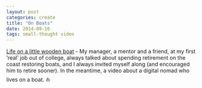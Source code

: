 ```yaml
---
layout: post
categories: create
title: "On Boats"
date: 2014-09-16
tags: small-thought video
---
```


[Life on a little wooden boat]("http://chrisguillebeau.com/life-on-a-little-wooden-boat/") - My manager, a mentor and a friend, at my first ‘real’ job out of college, always talked about spending retirement on the coast restoring boats, and I always invited myself along (and encouraged him to retire sooner). In the meantime, a video about a digital nomad who lives on a boat. :boat: